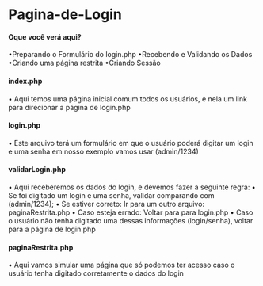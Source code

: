 # Pagina-de-Login

         
<h4>Oque você verá aqui?</h4>
•Preparando o Formulário do login.php
•Recebendo e Validando os Dados
•Criando uma página restrita
•Criando Sessão
<h4>index.php</h4>
• Aqui temos uma página inicial comum todos os usuários, e nela um link para direcionar a página de login.php
<h4>login.php</h4>
• Este arquivo terá um formulário em que o usuário poderá digitar um login e uma senha em nosso exemplo vamos
usar (admin/1234)
<h4>validarLogin.php</h4>
• Aqui receberemos os dados do login, e devemos fazer a seguinte regra:
• Se foi digitado um login e uma senha, validar comparando com (admin/1234);
• Se estiver correto: Ir para um outro arquivo: paginaRestrita.php
• Caso esteja errado: Voltar para para login.php
• Caso o usuário não tenha digitado uma dessas informações (login/senha), voltar para a página de login.php
<h4>paginaRestrita.php</h4>
• Aqui vamos simular uma página que só podemos ter acesso caso o usuário tenha digitado corretamente o dados do
login
        
